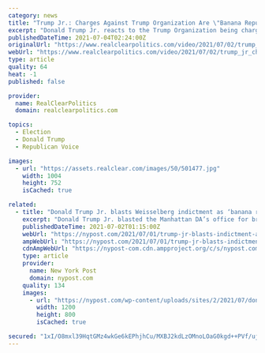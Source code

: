```yaml
---
category: news
title: "Trump Jr.: Charges Against Trump Organization Are \"Banana Republic Stuff\""
excerpt: "Donald Trump Jr. reacts to the Trump Organization being charged with tax crimes on 'Fox News Primetime.' JESSE WATTERS, FOX NEWS HOST: Donald Trump Jr. is the executive V.P. of the Trump Organization."
publishedDateTime: 2021-07-04T02:24:00Z
originalUrl: "https://www.realclearpolitics.com/video/2021/07/02/trump_jr_charges_against_trump_organization_are_banana_republic_stuff.html"
webUrl: "https://www.realclearpolitics.com/video/2021/07/02/trump_jr_charges_against_trump_organization_are_banana_republic_stuff.html"
type: article
quality: 64
heat: -1
published: false

provider:
  name: RealClearPolitics
  domain: realclearpolitics.com

topics:
  - Election
  - Donald Trump
  - Republican Voice

images:
  - url: "https://assets.realclear.com/images/50/501477.jpg"
    width: 1004
    height: 752
    isCached: true

related:
  - title: "Donald Trump Jr. blasts Weisselberg indictment as ‘banana republic stuff’"
    excerpt: "Donald Trump Jr. blasted the Manhattan DA’s office for bringing tax fraud and other charges against the company’s chief financial officer, calling the case “political persecution"
    publishedDateTime: 2021-07-02T01:15:00Z
    webUrl: "https://nypost.com/2021/07/01/trump-jr-blasts-indictment-as-banana-republic-stuff/"
    ampWebUrl: "https://nypost.com/2021/07/01/trump-jr-blasts-indictment-as-banana-republic-stuff/amp/"
    cdnAmpWebUrl: "https://nypost-com.cdn.ampproject.org/c/s/nypost.com/2021/07/01/trump-jr-blasts-indictment-as-banana-republic-stuff/amp/"
    type: article
    provider:
      name: New York Post
      domain: nypost.com
    quality: 134
    images:
      - url: "https://nypost.com/wp-content/uploads/sites/2/2021/07/donald-trump-jr-index.jpg?quality=90&strip=all&w=1200"
        width: 1200
        height: 800
        isCached: true

secured: "1xI/O8mxl39HqtGMz4wkGe6kEPhjhCu/MXBJ2kdLzOMnoLOaG0kgd++PVf/ujKcHoS2M64z6COi2BmpXxJCOm1NEDIp4ygfHXHLB78c2IaqmB4JbCO4RFfiarT1GDo7FQutKVXojluQIzw0L74AK3R8Xc2DjjsAaapNF7dOWkrEeJifJo4V8mz6wPDdC1yIlh06IDE6fAkoXnfF+vsqxiDjCqKKcOk8xvQjtlq5DioOioQWeDSwmMJq452ArJEspFjQ8+E2Jjvdy/2H0kOTX6tuPzgDXpuSKvlpykkn3QM7Ndvp3Zi9P8MXY0TUJJHHQ42XfO/k6DYFgSPhr/wUNO+OqotIaJIO1Nlqmkn+JvWo=;UuRATzdYXE8O4M4iNUo9Cw=="
---
```


